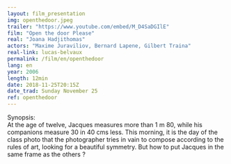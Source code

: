 ```yaml
---
layout: film_presentation
img: openthedoor.jpeg
trailer: "https://www.youtube.com/embed/M_D4SaDGIlE"
film: "Open the door Please"
real: "Joana Hadjithomas"
actors: "Maxime Juraviliov, Bernard Lapene, Gilbert Traina"
real-link: lucas-belvaux
permalink: /film/en/openthedoor
lang: en
year: 2006
length: 12min
date: 2018-11-25T20:15Z
date_trad: Sunday November 25
ref: openthedoor
---
```



<span class="name"> Synopsis:</span> <br/>
<span class="resumefilm">At the age of twelve, Jacques measures more than 1 m 80, while his companions measure 30 in 40 cms less. This morning, it is the day of the class photo that the photographer tries in vain to compose according to the rules of art, looking for a beautiful symmetry. But how to put Jacques in the same frame as the others ? </span>

